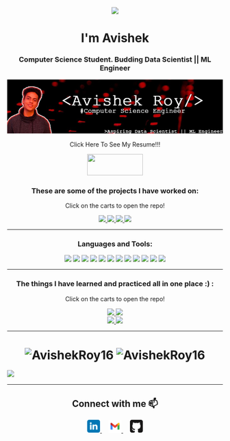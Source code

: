 <div align="center">
<img src="https://user-images.githubusercontent.com/42115530/92640221-9728ca00-f2fa-11ea-8994-c72b26e937de.gif" align="center"/>
</div>
<h1 align= center>I'm Avishek</h1>

<h3 align= center>Computer Science Student. Budding Data Scientist || ML Engineer</h3>


<!-- 
Used to see the visitors
<div align = 'center'>
 
![](https://visitor-badge.laobi.icu/badge?page_id=AvishekRoy16.AvishekRoy16)
</div> -->
<div align ='center'>
<!-- ![Github](https://img.shields.io/github/followers/AvishekRoy16?label=Follow&style=social) -->
<img alt="Banner" src="https://github.com/AvishekRoy16/AvishekRoy16/blob/master/LinkedIn%20Cover.jpg" />
</div>

<div align = 'center' >
  <p> Click Here To See My Resume!!! </p>
 <a href="https://drive.google.com/file/d/1dCuHh-K2C_C6mswaVEBaO0mgqATuzPTd/view " target="_blank">
 <img src="https://img.shields.io/badge/resume-000000?style=for-the-badge&logo=resume&logoColor=white" width="130" height="50" />
 </a>
</div>

<h3 align = 'center'>These are some of the projects I have worked on:</h3>
<p align = 'center'> Click on the carts to open the repo! </p>

<div align = 'center'>
 <a href="https://github.com/AvishekRoy16/Grocery-Store">
 <img src="https://github-readme-stats.vercel.app/api/pin/?username=AvishekRoy16&repo=Grocery-Store&theme=radical&hide_border=true" />
 </a>
 <a href="https://github.com/AvishekRoy16/DS-Salary-Project">
 <img src="https://github-readme-stats.vercel.app/api/pin/?username=AvishekRoy16&repo=DS-Salary-Project&theme=radical&hide_border=true" />
 </a>
 <a href="https://github.com/AvishekRoy16/Signboard-Translation">
 <img src="https://github-readme-stats.vercel.app/api/pin/?username=AvishekRoy16&repo=Signboard-Translation&theme=radical&hide_border=true" />
 </a>
 <a href="https://github.com/AvishekRoy16/Cement-Strength-Prediction">
 <img src="https://github-readme-stats.vercel.app/api/pin/?username=AvishekRoy16&repo=Cement-Strength-Prediction&theme=radical&hide_border=true" />
 </a>
</div>
<hr>

<h3 align=center>Languages and Tools:</h3>
<!-- Logos of the languages -->
<p align="center">
 <img src="https://img.shields.io/badge/Python-3776AB?style=for-the-badge&logo=python&logoColor=white"/>
 <img src="https://img.shields.io/badge/Flask-000000?style=for-the-badge&logo=flask&logoColor=white"/>
 <img src="https://img.shields.io/badge/HTML-239120?style=for-the-badge&logo=html5&logoColor=white"/>
 <img src="https://img.shields.io/badge/CSS-239120?&style=for-the-badge&logo=css3&logoColor=white"/> 
 <img src="https://img.shields.io/badge/MySQL-00000F?style=for-the-badge&logo=mysql&logoColor=white"/> 
 <img src="https://img.shields.io/badge/Github-F7DF1E?style=for-the-badge&logo=github&logoColor=black"/>
 <img src="https://img.shields.io/badge/Git-00599C?style=for-the-badge&logo=git&logoColor=white"/>
 <img src="https://img.shields.io/badge/Markdown-000000?style=for-the-badge&logo=markdown&logoColor=white"/> 
 <img src="https://img.shields.io/badge/Django-092E20?style=for-the-badge&logo=django&logoColor=white"/>
 <img src="https://img.shields.io/badge/Postman-00599C?style=for-the-badge&logo=postman&logoColor=yellow"/>
 <img src="https://img.shields.io/badge/Tableau-00599C?style=for-the-badge&logo=Tableau&logoColor=white"/>
 <img src="https://img.shields.io/badge/Linux-239120?style=for-the-badge&logo=linux&logoColor=black"/>
</p>
<hr>

<h3 align = 'center'>The things I have learned and practiced all in one place :) :</h3>
<p align = 'center'> Click on the carts to open the repo! </p>
<div align = 'center'>
 <a href="https://github.com/AvishekRoy16/DeepLearning">
 <img src="https://github-readme-stats.vercel.app/api/pin/?username=AvishekRoy16&repo=Deeplearning&theme=radical&hide_border=true" />
 </a>
 <a href="https://github.com/AvishekRoy16/Machine-Learning">
 <img src="https://github-readme-stats.vercel.app/api/pin/?username=AvishekRoy16&repo=Machine-Learning&theme=radical&hide_border=true" />
 </a>
</div>
<div align='center'>
 <a href="https://github.com/AvishekRoy16/Python">
 <img src="https://github-readme-stats.vercel.app/api/pin/?username=AvishekRoy16&repo=Python-Basics&theme=radical&hide_border=true" />
 </a>

 <a href="https://github.com/AvishekRoy16/DSA">
 <img src="https://github-readme-stats.vercel.app/api/pin/?username=AvishekRoy16&repo=DSA&theme=radical&hide_border=true" />
 </a>
</div>
<hr>

<!--
### I am a B.Tech CSE Student, passionate about Artificial Intelligence
- 🔭 I’m currently working on my College Assignments :')
- 🌱 I’m currently learning Artificial Intelligence 
- 👯 I’m looking to collaborate on a machine learning and data science project 
- 🤔 I’m looking for help with documentation and markdowns
-->
 

 
<!--
<h1 align = center>
This displays the top languages in github - uncomment when there are various languages
![Top Langs](https://github-readme-stats.vercel.app/api/top-langs/?username=AvishekRoy16&layout=compact&theme=radical&hide_border=true&langs_count=8)
</h1>

*# Note: These are the languages that I most use in my github. This does not indicate my skill level or something like that. It is just a github metric :)* 
-->

<!-- 
will use this if the img tag version does not update
![Avishek's GitHub stats](https://github-readme-stats.vercel.app/api?username=AvishekRoy16&count_private=true&show_icons=true&theme=radical&hide_border=true)
 -->

<!-- theme-color change - react-dark, radical -->
<h1 align = center>
 <img src="https://github-readme-stats.vercel.app/api?username=AvishekRoy16&count_private=true&show_icons=true&theme=radical&hide_border=true" alt="AvishekRoy16" />
 <img src="https://github-readme-streak-stats.herokuapp.com/?user=AvishekRoy16&theme=radical&hide_border=true" alt="AvishekRoy16" />
</h1>

 ![](https://activity-graph.herokuapp.com/graph?username=AvishekRoy16&theme=radical&area=true&hide_border=true")
<!--  
 <p align="left"> <a href="https://github.com/ryo-ma/github-profile-trophy"><img src="https://github-profile-trophy.vercel.app/?username=AvishekRoy16" alt="AvishekRoy16" /></a> </p> do when you have enough expirence 
-->
<hr>
<h2 align='center'>Connect with me  📫 </h2>
<p align = 'center'> 
 
<a href = https://www.linkedin.com/in/avishek16 target='_blank'> 
<img src=https://github.com/edent/SuperTinyIcons/blob/master/images/svg/linkedin.svg height='30' weight='30'/>
</a> 
&nbsp &nbsp
<a href="https://mail.google.com/mail/?view=cm&fs=1&tf=1&to=avishek.roy.india@gmail.com" target="_blank">
<img src=https://github.com/edent/SuperTinyIcons/blob/master/images/svg/gmail.svg height='30' weight='30'/>
</a>
&nbsp &nbsp
<a href = https://github.com/AvishekRoy16 target='_blank'> 
<img src=https://github.com/edent/SuperTinyIcons/blob/master/images/svg/github.svg height='30' weight='30'/>
</a>
</p>
 
